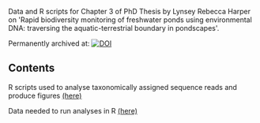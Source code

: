 Data and R scripts for Chapter 3 of PhD Thesis by Lynsey Rebecca Harper on 'Rapid biodiversity monitoring of freshwater ponds using environmental DNA: traversing the aquatic-terrestrial boundary in pondscapes'.

Permanently archived at: [![DOI](https://zenodo.org/badge/180344734.svg)](https://zenodo.org/badge/latestdoi/180344734)


## Contents

R scripts used to analyse taxonomically assigned sequence reads and produce figures [(here)](https://github.com/lrharper1/LRHarper_PhDThesis_Chapter3/tree/master/R%20scripts)

Data needed to run analyses in R [(here)](https://github.com/lrharper1/LRHarper_PhDThesis_Chapter3/tree/master/Data)
